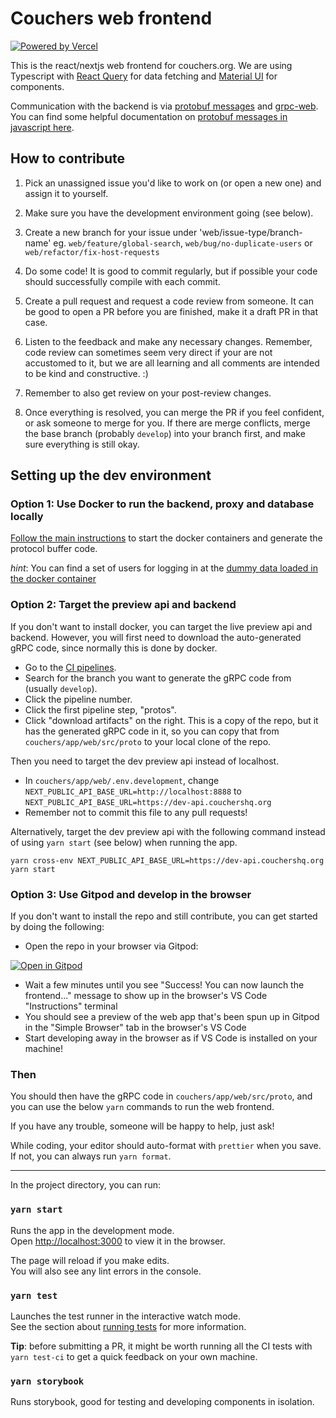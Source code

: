 # Couchers web frontend

[![Powered by Vercel](https://www.datocms-assets.com/31049/1618983297-powered-by-vercel.svg)](https://vercel.com?utm_source=couchers-org&utm_campaign=oss)

This is the react/nextjs web frontend for couchers.org. We are using Typescript with [React Query](https://react-query.tanstack.com/) for data fetching and [Material UI](https://material-ui.com/) for components.

Communication with the backend is via [protobuf messages](https://github.com/protocolbuffers/protobuf/tree/master/js) and [grpc-web](https://github.com/grpc/grpc-web). You can find some helpful documentation on [protobuf messages in javascript here](https://developers.google.com/protocol-buffers/docs/reference/javascript-generated).

## How to contribute

1. Pick an unassigned issue you'd like to work on (or open a new one) and assign it to yourself.

2. Make sure you have the development environment going (see below).

3. Create a new branch for your issue under 'web/issue-type/branch-name' eg. `web/feature/global-search`, `web/bug/no-duplicate-users` or `web/refactor/fix-host-requests`

4. Do some code! It is good to commit regularly, but if possible your code should successfully compile with each commit.

5. Create a pull request and request a code review from someone. It can be good to open a PR before you are finished, make it a draft PR in that case.

6. Listen to the feedback and make any necessary changes. Remember, code review can sometimes seem very direct if your are not accustomed to it, but we are all learning and all comments are intended to be kind and constructive. :)

7. Remember to also get review on your post-review changes.

8. Once everything is resolved, you can merge the PR if you feel confident, or ask someone to merge for you. If there are merge conflicts, merge the base branch (probably `develop`) into your branch first, and make sure everything is still okay.

## Setting up the dev environment

### Option 1: Use Docker to run the backend, proxy and database locally

[Follow the main instructions](https://github.com/Couchers-org/couchers/blob/develop/app/readme.md) to start the docker containers and generate the protocol buffer code.

_hint_: You can find a set of users for logging in at the [dummy data loaded in the docker container](https://github.com/Couchers-org/couchers/blob/develop/app/backend/src/data/dummy_users.json)

### Option 2: Target the preview api and backend

If you don't want to install docker, you can target the live preview api and backend. However, you will first need to download the auto-generated gRPC code, since normally this is done by docker.

- Go to the [CI pipelines](https://gitlab.com/couchers/couchers/-/pipelines/).
- Search for the branch you want to generate the gRPC code from (usually `develop`).
- Click the pipeline number.
- Click the first pipeline step, "protos".
- Click "download artifacts" on the right. This is a copy of the repo, but it has the generated gRPC code in it, so you can copy that from `couchers/app/web/src/proto` to your local clone of the repo.

Then you need to target the dev preview api instead of localhost.

- In `couchers/app/web/.env.development`, change `NEXT_PUBLIC_API_BASE_URL=http://localhost:8888` to `NEXT_PUBLIC_API_BASE_URL=https://dev-api.couchershq.org`
- Remember not to commit this file to any pull requests!

Alternatively, target the dev preview api with the following command instead of using `yarn start` (see below) when running the app.

`yarn cross-env NEXT_PUBLIC_API_BASE_URL=https://dev-api.couchershq.org yarn start`

### Option 3: Use Gitpod and develop in the browser

If you don't want to install the repo and still contribute, you can get started by doing the following:

- Open the repo in your browser via Gitpod:

[![Open in Gitpod](https://gitpod.io/button/open-in-gitpod.svg)](https://gitpod.io/#https://github.com/Couchers-org/couchers)

- Wait a few minutes until you see "Success! You can now launch the frontend..." message to show up in the browser's VS Code "Instructions" terminal
- You should see a preview of the web app that's been spun up in Gitpod in the "Simple Browser" tab in the browser's VS Code
- Start developing away in the browser as if VS Code is installed on your machine!

### Then

You should then have the gRPC code in `couchers/app/web/src/proto`, and you can use the below `yarn` commands to run the web frontend.

If you have any trouble, someone will be happy to help, just ask!

While coding, your editor should auto-format with `prettier` when you save. If not, you can always run `yarn format`.

---

In the project directory, you can run:

### `yarn start`

Runs the app in the development mode.<br />
Open [http://localhost:3000](http://localhost:3000) to view it in the browser.

The page will reload if you make edits.<br />
You will also see any lint errors in the console.

### `yarn test`

Launches the test runner in the interactive watch mode.<br />
See the section about [running tests](https://facebook.github.io/create-react-app/docs/running-tests) for more information.

**Tip**: before submitting a PR, it might be worth running all the CI tests with `yarn test-ci` to get a quick feedback on your own machine.

### `yarn storybook`

Runs storybook, good for testing and developing components in isolation.
